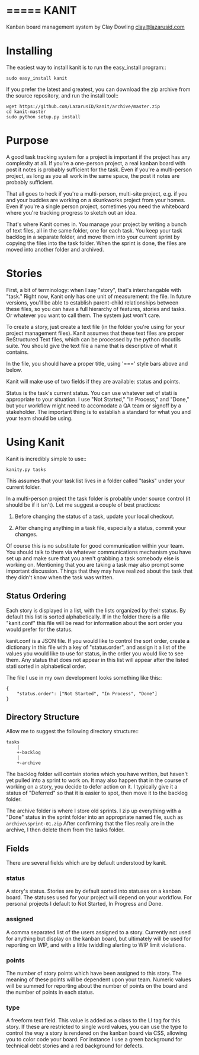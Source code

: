 =====
KANIT
=====

Kanban board management system by Clay Dowling <clay@lazarusid.com>

Installing
==========

The easiest way to install kanit is to run the easy_install program::

	sudo easy_install kanit

If you prefer the latest and greatest, you can download the zip archive
from the source repository, and run the install tool::

	wget https://github.com/LazarusID/kanit/archive/master.zip
	cd kanit-master
	sudo python setup.py install


Purpose
=======

A good task tracking system for a project is important if the project
has any complexity at all.  If you're a one-person project, a real
kanban board with post it notes is probably sufficient for the task.
Even if you're a multi-person project, as long as you all work in the
same space, the post it notes are probably sufficient.

That all goes to heck if you're a multi-person, multi-site project,
e.g. if you and your buddies are working on a skunkworks project
from your homes.  Even if you're a single person project, sometimes
you need the whiteboard where you're tracking progress to sketch out
an idea.

That's where Kanit comes in.  You manage your project by writing a
bunch of text files, all in the same folder, one for each task.  You
keep your task backlog in a separate folder, and move them into your
current sprint by copying the files into the task folder.  When the 
sprint is done, the files are moved into another folder and archived.

Stories
=======

First, a bit of terminology: when I say "story", that's interchangable
with "task."  Right now, Kanit only has one unit of measurement: the
file.  In future versions, you'll be able to establish parent-child
relationships between these files, so you can have a full hierarchy
of features, stories and tasks.  Or whatever you want to call them.  The
system just won't care.

To create a story, just create a text file (in the folder you're using
for your project management files).  Kanit assumes that these text files
are proper ReStructured Text files, which can be processed by the python
docutils suite.  You should give the text file a name that is 
descriptive of what it contains.

In the file, you should have a proper title, using '===' style bars
above and below.

Kanit will make use of two fields if they are available: status and points.

Status is the task's current status.  You can use whatever set of stati
is appropriate to your situation.  I use "Not Started," "In Process,"
and "Done," but your workflow might need to accomodate a QA team or 
signoff by a stakeholder.  The important thing is to establish a standard
for what you and your team should be using.


Using Kanit
===========

Kanit is incredibly simple to use::

	kanity.py tasks

This assumes that your task list lives in a folder called "tasks" under
your current folder.

In a multi-person project the task folder is probably under source
control (it should be if it isn't).  Let me suggest a couple of best
practices:

1. Before changing the status of a task, update your local checkout.

2. After changing anything in a task file, especially a status, commit
   your changes.

Of course this is no substitute for good communication within your team.
You should talk to them via whatever communications mechanism you have
set up and make sure that you aren't grabbing a task somebody else is
working on.  Mentioning that you are taking a task may also prompt some
important discussion.  Things that they may have realized about the task
that they didn't know when the task was written.

Status Ordering
---------------

Each story is displayed in a list, with the lists organized by their
status.  By default this list is sorted alphabetically.  If in the
folder there is a file "kanit.conf" this file will be read for
information about the sort order you would prefer for the status.

kanit.conf is a JSON file.  If you would like to control the sort order,
create a dictionary in this file with a key of "status.order", and
assign it a list of the values you would like to use for status, in the
order you would like to see them.  Any status that does not appear in
this list will appear after the listed stati sorted in alphabetical
order.

The file I use in my own development looks something like this::

	{
		"status.order": ["Not Started", "In Process", "Done"]
	}

Directory Structure
-------------------

Allow me to suggest the following directory structure::

	tasks 
		|
		+-backlog
		|
		+-archive

The backlog folder will contain stories which you have written, but
haven't yet pulled into a sprint to work on.  It may also happen that in
the course of working on a story, you decide to defer action on it.  I
typically give it a status of "Deferred" so that it is easier to spot,
then move it to the backlog folder.

The archive folder is where I store old sprints.  I zip up everything
with a "Done" status in the sprint folder into an appropriate named
file, such as `archive\sprint-01.zip`  After confirming that the files
really are in the archive, I then delete them from the tasks folder.

Fields
------

There are several fields which are by default understood by kanit.

### status

A story's status.  Stories are by default sorted into statuses on a
kanban board.  The statuses used for your project will depend on your
workflow.  For personal projects I default to Not Started, In Progress
and Done.

### assigned

A comma separated list of the users assigned to a story.  Currently not
used for anything but display on the kanban board, but ultimately will
be used for reporting on WIP, and with a little twiddling alerting to
WIP limit violations.

### points

The number of story points which have been assigned to this story.  The
meaning of these points will be dependent upon your team.  Numeric
values will be summed for reporting about the number of points on the
board and the number of points in each status.

### type

A freeform text field.  This value is added as a class to the LI tag for
this story.  If these are restricted to single word values, you can use
the type to control the way a story is rendered on the kanban board via
CSS, allowing you to color code your board.  For instance I use a green
background for technical debt stories and a red background for defects.

